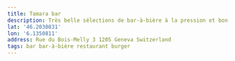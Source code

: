 ```yaml
---
title: Tamara bar
description: Très belle sélections de bar-à-bière à la pression et bon burger !
lat: '46.2030831'
lon: '6.1350811'
address: Rue du Bois-Melly 3 1205 Geneva Switzerland
tags: bar bar-à-bière restaurant burger
---
```

